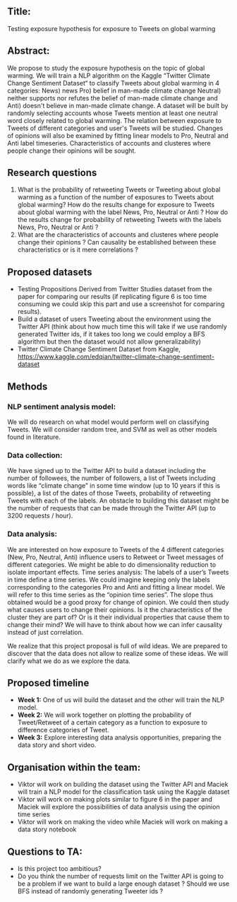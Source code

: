 ## Title:
Testing exposure hypothesis for exposure to Tweets on global warming

## Abstract: 
We propose to study the exposure hypothesis on the topic of global warming. We will train a NLP algorithm on the Kaggle “Twitter Climate Change Sentiment Dataset“ to classify Tweets about global warming in 4 categories: News) news Pro) belief in man-made climate change Neutral) neither supports nor refutes the belief of man-made climate change and Anti) doesn't believe in man-made climate change. A dataset will be built by randomly selecting accounts whose Tweets mention at least one neutral word closely related to global warming. The relation between exposure to Tweets of different categories and user's Tweets will be studied. Changes of opinions will also be examined by fitting linear models to Pro, Neutral and Anti label timeseries. Characteristics of accounts and clusteres where people change their opinions will be sought.

## Research questions
1. What is the probability of retweeting Tweets or Tweeting about global warming as a function of the number of exposures to Tweets about global warming? How do the results change for exposure to Tweets about global warming with the label News, Pro, Neutral or Anti ? How do the results change for probability of retweeting Tweets with the labels News, Pro, Neutral or Anti ?
2. What are the characteristics of accounts and clusteres where people change their opinions ? Can causality be established between these characteristics or is it mere correlations ?

## Proposed datasets
-	Testing Propositions Derived from Twitter Studies dataset from the paper for comparing our results (if replicating figure 6 is too time consuming we could skip this part and use a screenshot for comparing results).
-	Build a dataset of users Tweeting about the environment using the Twitter API (think about how much time this will take if we use randomly generated Twitter ids, if it takes too long we could employ a BFS algorithm but then the dataset would not allow generalizability)
-	Twitter Climate Change Sentiment Dataset from Kaggle, https://www.kaggle.com/edqian/twitter-climate-change-sentiment-dataset

## Methods
### NLP sentiment analysis model: 
We will do research on what model would perform well on classifying Tweets. We will consider random tree, and SVM as well as other models found in literature.
### Data collection: 
We have signed up to the Twitter API to build a dataset including the number of followees, the number of followers, a list of Tweets including words like “climate change” in some time window (up to 10 years if this is possible), a list of the dates of those Tweets, probability of retweeting Tweets with each of the labels. An obstacle to building this dataset might be the number of requests that can be made through the Twitter API (up to 3200 requests / hour).
### Data analysis: 
We are interested on how exposure to Tweets of the 4 different categories (New, Pro, Neutral, Anti) influence users to Retweet or Tweet messages of different categories. We might be able to do dimensionality reduction to isolate important effects.
Time series analysis: The labels of a user’s Tweets in time define a time series. We could imagine keeping only the labels corresponding to the categories Pro and Anti and fitting a linear model. We will refer to this time series as the “opinion time series”. The slope thus obtained would be a good proxy for change of opinion. We could then study what causes users to change their opinions. Is it the characteristics of the cluster they are part of? Or is it their individual properties that cause them to change their mind? We will have to think about how we can infer causality instead of just correlation.

We realize that this project proposal is full of wild ideas. We are prepared to discover that the data does not allow to realize some of these ideas. We will clarify what we do as we explore the data.

## Proposed timeline
- **Week 1:** One of us will build the dataset and the other will train the NLP model.
- **Week 2:** We will work together on plotting the probability of Tweet/Retweet of a certain category as a function to exposure to difference categories of Tweet.
- **Week 3:** Explore interesting data analysis opportunities, preparing the data story and short video.

## Organisation within the team:
-	Viktor will work on building the dataset using the Twitter API and Maciek will train a NLP model for the classification task using the Kaggle dataset
-	Viktor will work on making plots similar to figure 6 in the paper and Maciek will explore the possibilities of data analysis using the opinion time series
-	Viktor will work on making the video while Maciek will work on making a data story notebook

## Questions to TA:
- Is this project too ambitious?
- Do you think the number of requests limit on the Twitter API is going to be a problem if we want to build a large enough dataset ? Should we use BFS instead of randomly generating Tweeter ids ?
